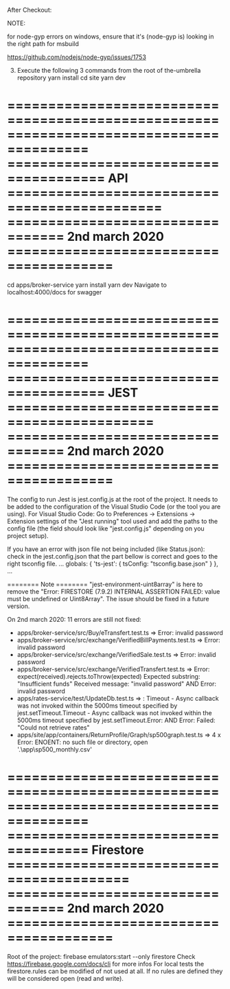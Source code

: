 After Checkout:

NOTE: 

for node-gyp errors on windows, ensure that it's (node-gyp is) looking in the right path for msbuild

https://github.com/nodejs/node-gyp/issues/1753

3) Execute the following 3 commands from the root of the-umbrella repository
yarn install
cd site
yarn dev

========================================================================================
====================================== API =============================================
================================= 2nd march 2020 =======================================
========================================================================================
cd apps/broker-service
yarn install
yarn dev
Navigate to localhost:4000/docs for swagger


========================================================================================
====================================== JEST ============================================
================================= 2nd march 2020 =======================================
========================================================================================
The config to run Jest is jest.config.js at the root of the project. It needs to be added to the configuration of the Visual Studio Code (or the tool you are using).
For Visual Studio Code:
Go to Preferences -> Extensions -> Extension settings of the "Jest running" tool used and add the paths to the config file (the field should look like "jest.config.js" depending on you project setup).

If you have an error with json file not being included (like Status.json): check in the jest.config.json that the part bellow is correct and goes to the right tsconfig file. 
    ...
    globals: {
        'ts-jest': {
            tsConfig: "tsconfig.base.json"
        }
    },
    ...

 ======== Note ========
 "jest-environment-uint8array" is here to remove the "Error: FIRESTORE (7.9.2) INTERNAL ASSERTION FAILED: value must be undefined or Uint8Array". The issue should be fixed in a future version. 

On 2nd march 2020: 11 errors are still not fixed:
 - apps/broker-service/src/Buy/eTransfert.test.ts => 
        Error: invalid password
 - apps/broker-service/src/exchange/VerifiedBillPayments.test.ts => 
        Error: invalid password
 - apps/broker-service/src/exchange/VerifiedSale.test.ts => 
        Error: invalid password
 - apps/broker-service/src/exchange/VerifiedTransfert.test.ts => 
        Error: expect(received).rejects.toThrow(expected)
        Expected substring: "Insufficient funds"
        Received message:   "invalid password"
    AND
        Error: invalid password
 - apps/rates-service/test/UpdateDb.test.ts => 
        : Timeout - Async callback was not invoked within the 5000ms timeout specified by jest.setTimeout.Timeout - Async callback was not invoked within the 5000ms timeout specified by jest.setTimeout.Error:
    AND
        Error: Failed: "Could not retrieve rates"
 - apps/site/app/containers/ReturnProfile/Graph/sp500graph.test.ts => 
        4 x Error: ENOENT: no such file or directory, open '.\app\sp500_monthly.csv'



========================================================================================
==================================== Firestore =========================================
================================= 2nd march 2020 =======================================
========================================================================================
Root of the project: firebase emulators:start --only firestore
Check https://firebase.google.com/docs/cli for more infos
For local tests the firestore.rules can be modified of not used at all. If no rules are defined they will be considered open (read and write).